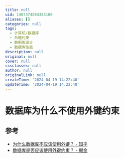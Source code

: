 ```yaml
---
title: null
uid: 1407374884383100
aliases: []
categories: null
tags:
  - 计算机/数据库
  - 外键约束
  - 数据库设计
  - 数据库性能
description: null
original: null
cover: null
cssclasses: null
author: null
originalLink: null
createTime: '2024-04-19 14:22:40'
updateTime: '2024-04-19 14:22:40'
---
```


# 数据库为什么不使用外键约束

## 参考

- [为什么数据库不应该使用外键？ - 知乎](https://zhuanlan.zhihu.com/p/252840511)
- [数据库是否应该使用外键约束？ - 掘金](https://juejin.cn/post/7177534316396691512)
